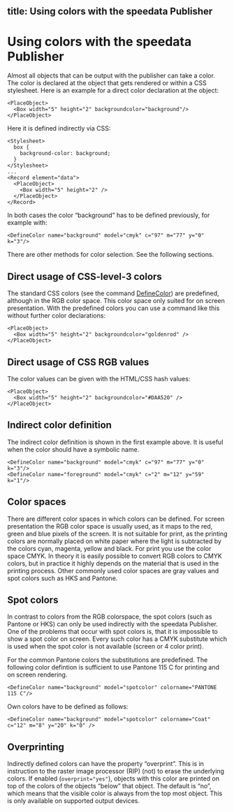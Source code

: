 title: Using colors with the speedata Publisher
---
Using colors with the speedata Publisher
========================================

Almost all objects that can be output with the publisher can take a color. The color is declared at the object that gets rendered or within a CSS stylesheet. Here is an example for a direct color declaration at the object:


    <PlaceObject>
      <Box width="5" height="2" backgroundcolor="background"/>
    </PlaceObject>

Here it is defined indirectly via CSS:


    <Stylesheet>
      box {
        background-color: background;
      }
    </Stylesheet>
    ...
    <Record element="data">
      <PlaceObject>
        <Box width="5" height="2" />
      </PlaceObject>
    </Record>


In both cases the color “background” has to be defined previously, for example with:

    <DefineColor name="background" model="cmyk" c="97" m="77" y="0" k="3"/>

There are other methods for color selection. See the following sections.

Direct usage of CSS-level-3 colors
----------------------------------

The standard CSS colors (see the command [DefineColor](../commands-en/definecolor.html)) are predefined, although in the RGB color space. This color space only suited for on screen presentation. With the predefined colors you can use a command like this without further color declarations:

    <PlaceObject>
      <Box width="5" height="2" backgroundcolor="goldenrod" />
    </PlaceObject>


Direct usage of CSS RGB values
------------------------------

The color values can be given with the HTML/CSS hash values:

    <PlaceObject>
      <Box width="5" height="2" backgroundcolor="#DAA520" />
    </PlaceObject>

Indirect color definition
------------------------

The indirect color definition is shown in the first example above. It is useful when the color should have a symbolic name.

    <DefineColor name="background" model="cmyk" c="97" m="77" y="0" k="3"/>
    <DefineColor name="foreground" model="cmyk" c="2" m="12" y="59" k="1"/>


Color spaces
------------

There are different color spaces in which colors can be defined. For screen presentation the RGB color space is usually used, as it maps to the red, green and blue pixels of the screen. It is not suitable for print, as the printing colors are normally placed on white paper where the light is subtracted by the colors cyan, magenta, yellow and black. For print you use the color space CMYK. In theory it is easily possible to convert RGB colors to CMYK colors, but in practice it highly depends on the material that is used in the printing process. Other commonly used color spaces are gray values and spot colors such as HKS and Pantone.

Spot colors
-----------

In contrast to colors from the RGB colorspace, the spot colors (such as
Pantone or HKS) can only be used indirectly with the speedata Publisher. One
of the problems that occur with spot colors is, that it is impossible to show
a spot color on screen. Every such color has a CMYK substitute which is used
when  the spot color is not available (screen or 4 color print).

For the common Pantone colors the substitutions are predefined. The following color defintion is sufficient to use Pantone 115 C for printing and on screen rendering.

    <DefineColor name="background" model="spotcolor" colorname="PANTONE 115 C"/>


Own colors have to be defined as follows:


    <DefineColor name="background" model="spotcolor" colorname="Coat" c="12" m="8" y="20" k="0" />


Overprinting
------------

Indirectly defined colors can have the property “overprint”. This is in
instruction to the raster image processor (RIP) (not) to erase the underlying
colors. If enabled (`overprint="yes"`), objects with this color are printed on
top of the colors of the objects “below” that object. The default is “no”,
which means that the visible color is always from the top most object. This is
only available on supported output devices.





